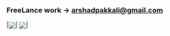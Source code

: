 ### FreeLance work ->   arshadpakkali@gmail.com

|<img align="center" src="https://github-readme-stats.vercel.app/api/top-langs/?username=arshadpakkali&hide=html,css&layout=compact&show_icons=truetitle_color=ffffff&icon_color=bb2acf&text_color=daf7dc&bg_color=151515">|
<img align="center"  src="https://github-readme-stats.vercel.app/api?username=arshadpakkali&&show_icons=true&title_color=ffffff&icon_color=bb2acf&text_color=daf7dc&bg_color=151515">|



